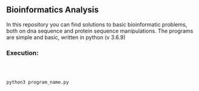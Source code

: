 <h2>Bioinformatics Analysis</h2>

In this repository you can find solutions to basic bioinformatic problems, both on dna sequence and protein sequence manipulations. 
The programs are simple and basic, written in python (v 3.6.9)

<h3>Execution:</h3><br>

```python3

python3 program_name.py

```
